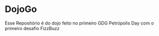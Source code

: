 # DojoGo
Esse Repositório é do dojo feito no primeiro GDG Petrópolis Day com o primeiro desafio FizzBuzz
